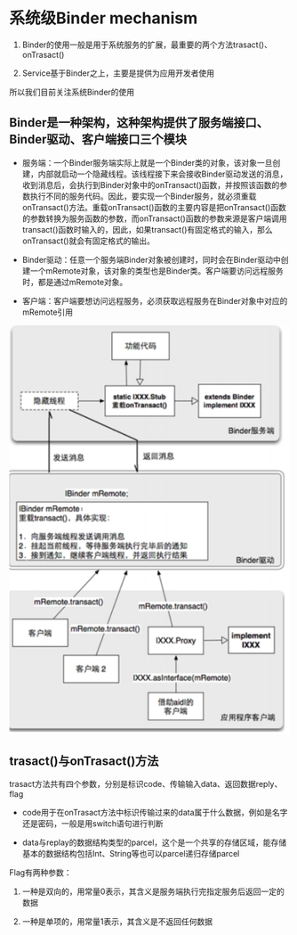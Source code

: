 # 系统级Binder  mechanism

1. Binder的使用一般是用于系统服务的扩展，最重要的两个方法trasact()、onTrasact()

2. Service基于Binder之上，主要是提供为应用开发者使用

所以我们目前关注系统Binder的使用

## Binder是一种架构，这种架构提供了服务端接口、Binder驱动、客户端接口三个模块
- 服务端：一个Binder服务端实际上就是一个Binder类的对象，该对象一旦创建，内部就启动一个隐藏线程。该线程接下来会接收Binder驱动发送的消息，收到消息后，会执行到Binder对象中的onTransact()函数，并按照该函数的参数执行不同的服务代码。因此，要实现一个Binder服务，就必须重载onTransact()方法。重载onTransact()函数的主要内容是把onTransact()函数的参数转换为服务函数的参数，而onTransact()函数的参数来源是客户端调用transact()函数时输入的，因此，如果transact()有固定格式的输入，那么onTransact()就会有固定格式的输出。

- Binder驱动：任意一个服务端Binder对象被创建时，同时会在Binder驱动中创建一个mRemote对象，该对象的类型也是Binder类。客户端要访问远程服务时，都是通过mRemote对象。

- 客户端：客户端要想访问远程服务，必须获取远程服务在Binder对象中对应的mRemote引用

![default](Binder.PNG)

## trasact()与onTrasact()方法
trasact方法共有四个参数，分别是标识code、传输输入data、返回数据reply、flag

- code用于在onTrasact方法中标识传输过来的data属于什么数据，例如是名字还是密码，一般是用switch语句进行判断

- data与replay的数据结构类型的parcel，这个是一个共享的存储区域，能存储基本的数据结构包括Int、String等也可以parcel递归存储parcel

Flag有两种参数：

1. 一种是双向的，用常量0表示，其含义是服务端执行完指定服务后返回一定的数据

2. 一种是单项的，用常量1表示，其含义是不返回任何数据